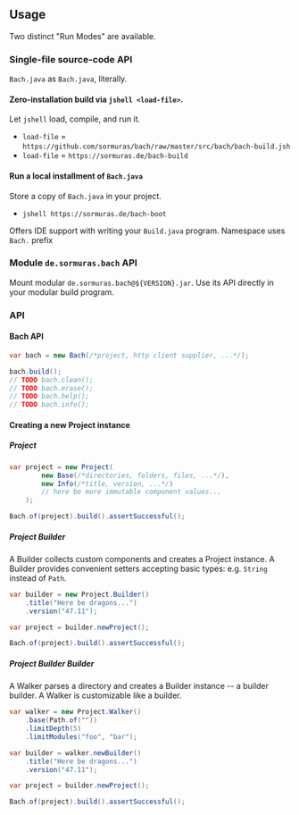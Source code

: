 ## Usage

Two distinct "Run Modes" are available.

### Single-file source-code API

`Bach.java` as `Bach.java`, literally.

#### Zero-installation build via `jshell <load-file>`.

Let `jshell` load, compile, and run it.

  - `load-file` = `https://github.com/sormuras/bach/raw/master/src/bach/bach-build.jsh`
  - `load-file` = `https://sormuras.de/bach-build`

#### Run a local installment of `Bach.java`

Store a copy of `Bach.java` in your project.

  - `jshell https://sormuras.de/bach-boot`

Offers IDE support with writing your `Build.java` program.
Namespace uses `Bach.` prefix

### Module `de.sormuras.bach` API

Mount modular `de.sormuras.bach@${VERSION}.jar`.
Use its API directly in your modular build program.

### API

#### Bach API

```java
var bach = new Bach(/*project, http client supplier, ...*/);

bach.build();
// TODO bach.clean();
// TODO bach.erase();
// TODO bach.help();
// TODO bach.info();
```

#### Creating a new Project instance

##### Project

```java
var project = new Project(
        new Base(/*directories, folders, files, ...*/),
        new Info(/*title, version, ...*/)
        // here be more immutable component values...
    );

Bach.of(project).build().assertSuccessful();
```

##### Project Builder

A Builder collects custom components and creates a Project instance.
A Builder provides convenient setters accepting basic types: e.g. `String` instead of `Path`.

```java
var builder = new Project.Builder()
    .title("Here be dragons...")
    .version("47.11");

var project = builder.newProject();

Bach.of(project).build().assertSuccessful();
```

##### Project Builder Builder

A Walker parses a directory and creates a Builder instance -- a builder builder.
A Walker is customizable like a builder.

```java
var walker = new Project.Walker()
    .base(Path.of(""))
    .limitDepth(5)
    .limitModules("foo", "bar");

var builder = walker.newBuilder()
    .title("Here be dragons...")
    .version("47.11");

var project = builder.newProject();

Bach.of(project).build().assertSuccessful();
```
